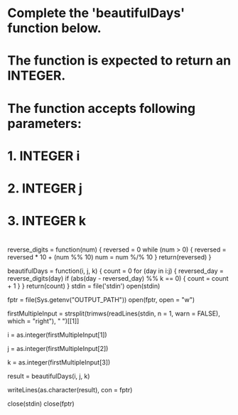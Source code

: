 #
# Complete the 'beautifulDays' function below.
#
# The function is expected to return an INTEGER.
# The function accepts following parameters:
#  1. INTEGER i
#  2. INTEGER j
#  3. INTEGER k
#
reverse_digits = function(num) {
  reversed = 0
  while (num > 0) {
    reversed = reversed * 10 + (num %% 10)
    num = num %/% 10
  }
  return(reversed)
}

beautifulDays = function(i, j, k) {
  count = 0
  for (day in i:j) {
    reversed_day = reverse_digits(day)
    if (abs(day - reversed_day) %% k == 0) {
      count = count + 1
    }
  }
  return(count)
}
stdin = file('stdin')
open(stdin)

fptr = file(Sys.getenv("OUTPUT_PATH"))
open(fptr, open = "w")

firstMultipleInput = strsplit(trimws(readLines(stdin, n = 1, warn = FALSE), which = "right"), " ")[[1]]

i = as.integer(firstMultipleInput[1])

j = as.integer(firstMultipleInput[2])

k = as.integer(firstMultipleInput[3])

result = beautifulDays(i, j, k)

writeLines(as.character(result), con = fptr)

close(stdin)
close(fptr)
